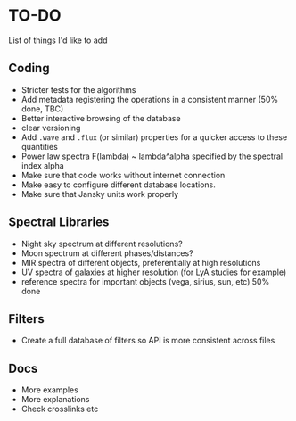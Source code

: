# TO-DO

List of things I'd like to add

## Coding

- Stricter tests for the algorithms
- Add metadata registering the operations in a consistent manner (50% done, TBC)
- Better interactive browsing of the database
- clear versioning
- Add ``.wave`` and ``.flux`` (or similar) properties for a quicker access to these quantities
- Power law spectra F(lambda) ~ lambda^alpha specified by the spectral index alpha
- Make sure that code works without internet connection
- Make easy to configure different database locations. 
- Make sure that Jansky units work properly


## Spectral Libraries

- Night sky spectrum at different resolutions?
- Moon spectrum at different phases/distances?
- MIR spectra of different objects, preferentially at high resolutions
- UV spectra of galaxies at higher resolution (for LyA studies for example)
- reference spectra for important objects (vega, sirius, sun, etc) 50% done

## Filters

- Create a full database of filters so API is more consistent across files

## Docs

- More examples
- More explanations
- Check crosslinks etc
 
